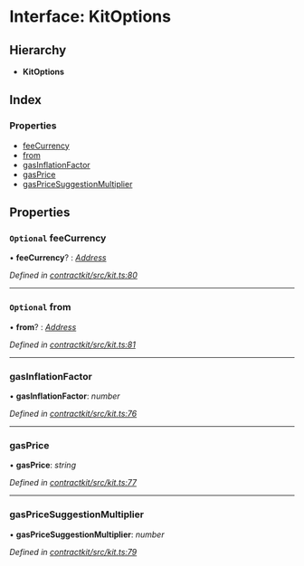 # Interface: KitOptions

## Hierarchy

* **KitOptions**

## Index

### Properties

* [feeCurrency](_kit_.kitoptions.md#optional-feecurrency)
* [from](_kit_.kitoptions.md#optional-from)
* [gasInflationFactor](_kit_.kitoptions.md#gasinflationfactor)
* [gasPrice](_kit_.kitoptions.md#gasprice)
* [gasPriceSuggestionMultiplier](_kit_.kitoptions.md#gaspricesuggestionmultiplier)

## Properties

### `Optional` feeCurrency

• **feeCurrency**? : *[Address](../modules/_base_.md#address)*

*Defined in [contractkit/src/kit.ts:80](https://github.com/celo-org/celo-monorepo/blob/master/packages/contractkit/src/kit.ts#L80)*

___

### `Optional` from

• **from**? : *[Address](../modules/_base_.md#address)*

*Defined in [contractkit/src/kit.ts:81](https://github.com/celo-org/celo-monorepo/blob/master/packages/contractkit/src/kit.ts#L81)*

___

###  gasInflationFactor

• **gasInflationFactor**: *number*

*Defined in [contractkit/src/kit.ts:76](https://github.com/celo-org/celo-monorepo/blob/master/packages/contractkit/src/kit.ts#L76)*

___

###  gasPrice

• **gasPrice**: *string*

*Defined in [contractkit/src/kit.ts:77](https://github.com/celo-org/celo-monorepo/blob/master/packages/contractkit/src/kit.ts#L77)*

___

###  gasPriceSuggestionMultiplier

• **gasPriceSuggestionMultiplier**: *number*

*Defined in [contractkit/src/kit.ts:79](https://github.com/celo-org/celo-monorepo/blob/master/packages/contractkit/src/kit.ts#L79)*
